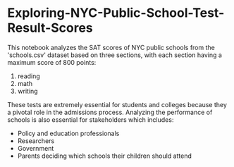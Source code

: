 # Exploring-NYC-Public-School-Test-Result-Scores
This notebook analyzes the SAT scores of NYC public schools from the 'schools.csv' dataset based on three sections, with each section having a maximum score of 800 points:
1. reading
2. math
3. writing

These tests are extremely essential for students and colleges because they a pivotal role in the admissions process. Analyzing the performance of schools is also essential for stakeholders which includes: 
- Policy and education professionals
- Researchers
- Government
- Parents deciding which schools their children should attend
